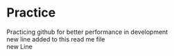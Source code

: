 # Practice
Practicing github for better performance in development
<br>
new line added to this read me file
<br>
new Line

